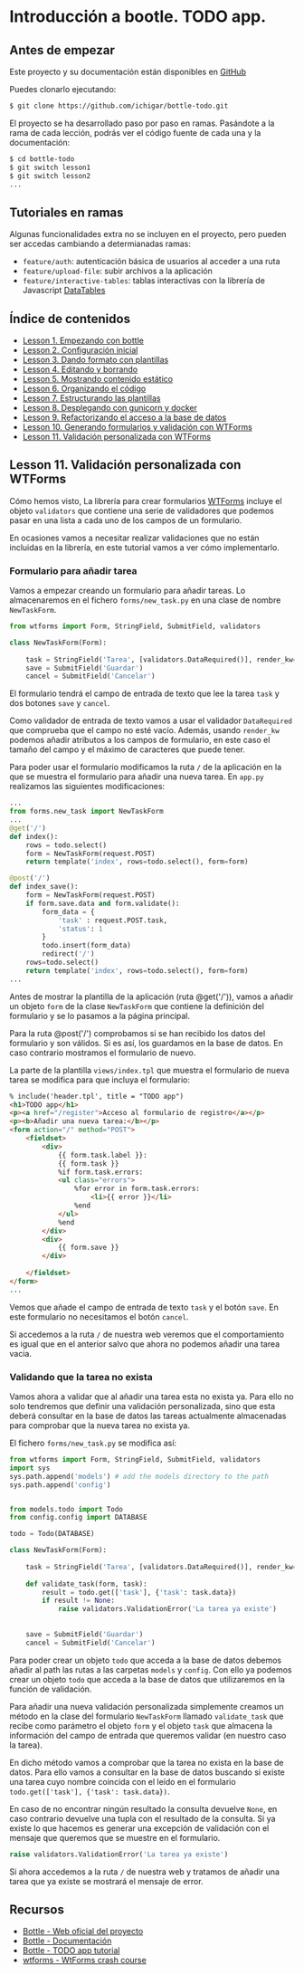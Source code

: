 # Introducción a bootle. TODO app.

## Antes de empezar

Este proyecto y su documentación están disponibles en [GitHub](https://github.com/ichigar/bottle-todo)

Puedes clonarlo ejecutando:

```bash
$ git clone https://github.com/ichigar/bottle-todo.git
```

El proyecto se ha desarrollado paso por paso en ramas. Pasándote a la rama de cada lección, podrás ver el código fuente de cada una y la documentación:

```bash
$ cd bottle-todo
$ git switch lesson1
$ git switch lesson2
...
```
## Tutoriales en ramas

Algunas funcionalidades extra no se incluyen en el proyecto, pero pueden ser accedas cambiando a determianadas ramas:

* `feature/auth`: autenticación básica de usuarios al acceder a una ruta
* `feature/upload-file`: subir archivos a la aplicación
* `feature/interactive-tables`: tablas interactivas con la librería de Javascript [DataTables](https://datatables.net/)

## Índice de contenidos

* [Lesson 1. Empezando con bottle](doc/lesson1.md)
* [Lesson 2. Configuración inicial](doc/lesson2.md)
* [Lesson 3. Dando formato con plantillas](doc/lesson3.md)
* [Lesson 4. Editando y borrando](doc/lesson4.md)
* [Lesson 5. Mostrando contenido estático](doc/lesson5.md)
* [Lesson 6. Organizando el código](doc/lesson6.md)
* [Lesson 7. Estructurando las plantillas](doc/lesson7.md)
* [Lesson 8. Desplegando con gunicorn y docker](doc/lesson8.md)
* [Lesson 9. Refactorizando el acceso a la base de datos](doc/lesson9.md)
* [Lesson 10. Generando formularios y validación con WTForms](doc/lesson10.md)
* [Lesson 11. Validación personalizada con WTForms](doc/lesson11.md)

## Lesson 11. Validación personalizada con WTForms

Cómo hemos visto, La librería para crear formularios [WTForms](https://wtforms.readthedocs.io/) incluye el objeto `validators` que contiene una serie de validadores que podemos pasar en una lista a cada uno de los campos de un formulario.

En ocasiones vamos a necesitar realizar validaciones que no están incluidas en la librería, en este tutorial vamos a ver cómo implementarlo.

### Formulario para añadir tarea

Vamos a empezar creando un formulario para añadir tareas. Lo almacenaremos en el fichero `forms/new_task.py` en una clase de nombre `NewTaskForm`.


```python
from wtforms import Form, StringField, SubmitField, validators

class NewTaskForm(Form):
    
    task = StringField('Tarea', [validators.DataRequired()], render_kw={"size" : "70", "maxlength" : "100"})
    save = SubmitField('Guardar')
    cancel = SubmitField('Cancelar')
```

El formulario tendrá el campo de entrada de texto que lee la tarea `task` y dos botones `save` y `cancel`.

Como validador de entrada de texto vamos a usar el validador `DataRequired` que comprueba que el campo no esté vacío. Además, usando `render_kw` podemos añadir atributos a los campos de formulario, en este caso el tamaño del campo y el máximo de caracteres que puede tener.

Para poder usar el formulario modificamos la ruta `/` de la aplicación en la que se muestra el formulario para añadir una nueva tarea. En `app.py` realizamos las siguientes modificaciones:

```python
...
from forms.new_task import NewTaskForm
...
@get('/')
def index():
    rows = todo.select()
    form = NewTaskForm(request.POST)
    return template('index', rows=todo.select(), form=form)

@post('/')
def index_save():
    form = NewTaskForm(request.POST) 
    if form.save.data and form.validate():
        form_data = {
            'task' : request.POST.task,
            'status': 1
        }
        todo.insert(form_data)
        redirect('/')
    rows=todo.select()
    return template('index', rows=todo.select(), form=form)
...
```
Antes de mostrar la plantilla de la aplicación (ruta @get('/')), vamos a añadir un objeto `form` de la clase `NewTaskForm` que contiene la definición del formulario y se lo pasamos a la página principal.

Para la ruta @post('/') comprobamos si se han recibido los datos del formulario y son válidos. Si es así, los guardamos en la base de datos. En caso contrario mostramos el formulario de nuevo.

La parte de la plantilla `views/index.tpl` que muestra el formulario de nueva tarea se modifica para que incluya el formulario:

```html
% include('header.tpl', title = "TODO app")
<h1>TODO app</h1>
<p><a href="/register">Acceso al formulario de registro</a></p>
<p><b>Añadir una nueva tarea:</b></p>
<form action="/" method="POST">
    <fieldset>
        <div>    
            {{ form.task.label }}:
            {{ form.task }}
            %if form.task.errors:
            <ul class="errors">
                %for error in form.task.errors:
                    <li>{{ error }}</li>
                %end
            </ul>
            %end
        </div>
        <div>
            {{ form.save }}    
        </div>
    
    </fieldset>
</form>
...
```

Vemos que  añade el campo de entrada de texto `task` y el botón `save`. En este formulario no necesitamos el botón `cancel`.

Si accedemos a la ruta `/` de nuestra web veremos que el comportamiento es igual que en el anterior salvo que ahora no podemos añadir una tarea vacia.

### Validando que la tarea no exista

Vamos ahora a validar que al añadir una tarea esta no exista ya. Para ello no solo tendremos que definir una validación personalizada, sino que esta deberá consultar en la base de datos las tareas actualmente almacenadas para comprobar que la nueva tarea no exista ya.

El fichero `forms/new_task.py` se modifica así:

```python
from wtforms import Form, StringField, SubmitField, validators
import sys
sys.path.append('models') # add the models directory to the path
sys.path.append('config')


from models.todo import Todo
from config.config import DATABASE

todo = Todo(DATABASE)

class NewTaskForm(Form):
    
    task = StringField('Tarea', [validators.DataRequired()], render_kw={"size" : "70", "maxlength" : "100"})
    
    def validate_task(form, task):
        result = todo.get(['task'], {'task': task.data})
        if result != None:
            raise validators.ValidationError('La tarea ya existe')
    
    
    save = SubmitField('Guardar')
    cancel = SubmitField('Cancelar')
```

Para poder crear un objeto `todo` que acceda a la base de datos debemos añadir al path las rutas a las carpetas `models` y `config`. Con ello ya podemos crear un objeto `todo` que acceda a la base de datos que utilizaremos en la función de validación.

Para añadir una nueva validación personalizada simplemente creamos un método en la clase del formulario `NewTaskForm` llamado `validate_task` que recibe como parámetro el objeto `form` y el objeto `task` que almacena la información del campo de entrada que queremos validar (en nuestro caso la tarea).

En dicho método vamos a comprobar que la tarea no exista en la base de datos. Para ello vamos a consultar en la base de datos buscando si existe una tarea cuyo nombre coincida con el leído en el formulario `todo.get(['task'], {'task': task.data})`.

En caso de no encontrar ningún resultado la consulta devuelve `None`, en caso contrario devuelve una tupla con el resultado de la consulta. Si ya existe lo que hacemos es generar una excepción de validación con el mensaje que queremos que se muestre en el formulario.

```python
raise validators.ValidationError('La tarea ya existe')
```

Si ahora accedemos a la ruta `/` de nuestra web y tratamos de añadir una tarea que ya existe se mostrará el mensaje de error.


## Recursos

* [Bottle - Web oficial del proyecto](http://bottlepy.org/)
* [Bottle - Documentación](https://bottlepy.org/docs/dev/index.html)
* [Bottle - TODO app tutorial](https://bottlepy.org/docs/dev/tutorial_app.html)
* [wtforms - WtForms crash course](https://wtforms.readthedocs.io/en/3.0.x/crash_course/)